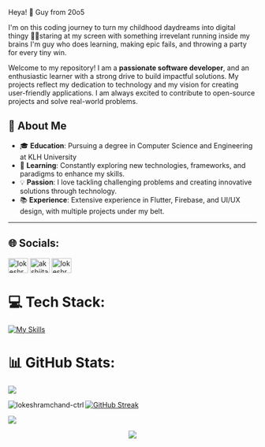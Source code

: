 
Heya! 👋 Guy from 20o5

I'm on this coding journey to turn my childhood daydreams into digital thingy
🧑‍💻staring at my screen with something irrevelant running inside my brains 
I'm guy who does learning, making epic fails, and throwing a party for every tiny win.


Welcome to my repository! I am a **passionate software developer**, and an enthusiastic learner with a strong drive to build impactful solutions. My projects reflect my dedication to technology and my vision for creating user-friendly applications. I am always excited to contribute to open-source projects and solve real-world problems.

## 🚀 About Me

- 🎓 **Education**: Pursuing a degree in Computer Science and Engineering at KLH University 
- 🌱 **Learning**: Constantly exploring new technologies, frameworks, and paradigms to enhance my skills.
- 💡 **Passion**: I love tackling challenging problems and creating innovative solutions through technology.
- 📚 **Experience**: Extensive experience in Flutter, Firebase, and UI/UX design, with multiple projects under my belt.

---

## 🌐 Socials:
<p align="left">
<a href="mailto:lokeshramchand@gmail.com"  target="_blank"><img align="center" src="https://skillicons.dev/icons?i=gmail" alt="lokeshramchand" height="30" width="40" /></a>
<a href="[[https://www.linkedin.com/in/akshitapathak/](https://www.linkedin.com/in/lokesh-ram-chand-b-b276bb291/)](https://www.linkedin.com/in/lokesh-ram-chand-b-b276bb291/)" target="_blank"><img align="center" src="https://skillicons.dev/icons?i=linkedin" alt="akshiita07" height="30" width="40" /></a>
<a href="https://www.instagram.com/_akshitapathak/"  target="_blank"><img align="center"  src="https://skillicons.dev/icons?i=instagram" alt="lokeshramchand" height="30" width="40" /></a>


###
# 💻 Tech Stack:
[![My Skills](https://skillicons.dev/icons?i=c,python,java,mysql,postgres,html,css,js,react,nodejs,postman,mongodb,git,github,vscode,ps,aws,linux,androidstudio,flutter,stackoverflow,figma,webflow&perline=13)](#)
# 📊 GitHub Stats:
![](https://github-readme-stats.vercel.app/api?username=lokeshramchand-ctrl&theme=tokyonight&hide_border=true&include_all_commits=true&count_private=true)

<p><img align="left" src="https://github-readme-stats.vercel.app/api/top-langs?username=lokeshramchand-ctrl&show_icons=true&theme=highcontrast&title_color=ffffff&text_color=ffffff&cache_seconds=100&locale=en&layout=compact" alt="lokeshramchand-ctrl" /></p>

[![GitHub Streak](https://nirzak-streak-stats.vercel.app?user=lokeshramchand-ctrl&theme=tokyonight&hide_border=true)](https://git.io/streak-stats)





![](https://quotes-github-readme.vercel.app/api?type=horizontal&theme=tokyonight)
<br clear="both">



<p align="center">
     <img src="https://capsule-render.vercel.app/api?type=waving&color=gradient&height=100&width=1000&section=footer"/>
</p>






